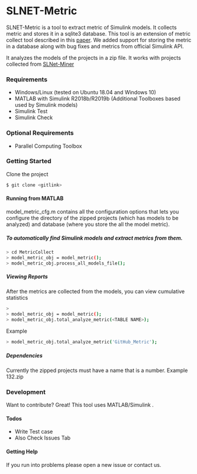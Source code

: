 # SLNET-Metric
SLNET-Metric is a tool to extract metric of Simulink models. It collects metric and stores it in a sqlite3 database.
This tool is an extension of metric collect tool described in this [paper]. We added support for storing the metric in a database along with bug fixes and metrics from official Simulink API.

 
It analyzes the models of the projects in a zip file. It works with projects collected from [SLNet-Miner]

### Requirements

* Windows/Linux (tested on Ubuntu 18.04 and Windows 10)
* MATLAB with Simulink R2018b/R2019b (Additional Toolboxes based used by Simulink models)
* Simulink Test
* Simulink Check 

### Optional Requirements 

* Parallel Computing Toolbox

### Getting Started

Clone the project
```sh
$ git clone <gitlink>
```

#### Running from MATLAB
model_metric_cfg.m contains all the configuration options that lets you configure the directory of the zipped projects (which has models to be analyzed) and database (where you store the all the model metric).  
##### To automatically find Simulink models and extract metrics from them. 
```sh
> cd MetricCollect
> model_metric_obj = model_metric();
> model_metric_obj.process_all_models_file();
```

##### Viewing Reports
After the metrics are collected from the models, you can view cumulative statistics
```sh
> 
> model_metric_obj = model_metric();
> model_metric_obj.total_analyze_metric(<TABLE NAME>);
```
Example 
```sh
> model_metric_obj.total_analyze_metric('GitHub_Metric');
```

##### Dependencies
Currently the zipped projects must have a name that is a number. Example 132.zip

### Development

Want to contribute? Great!
This tool uses MATLAB/Simulink .

#### Todos

 - Write Test case
 - Also Check Issues Tab 
 
 #### Getting Help
 If you run into problems please open a new issue or contact us.



[//]: # (These are reference links used in the body of this note and get stripped out when the markdown processor does its job. There is no need to format nicely because it shouldn't be seen. Thanks SO - http://stackoverflow.com/questions/4823468/store-comments-in-markdown-syntax)
[paper]:http://ranger.uta.edu/~csallner/papers/Chowdhury18Curated.pdf
[SLNet-Miner]: https://github.com/Anonymous-double-blind/SLNET_Miner
[here]: <https://help.github.com/en/github/authenticating-to-github/creating-a-personal-access-token-for-the-command-line#creating-a-token>
